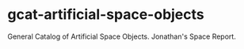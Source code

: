 # gcat-artificial-space-objects
General Catalog of Artificial Space Objects. Jonathan's Space Report.
